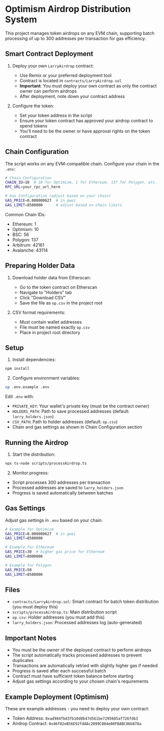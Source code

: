 # Optimism Airdrop Distribution System

This project manages token airdrops on any EVM chain, supporting batch processing of up to 300 addresses per transaction for gas efficiency.

## Smart Contract Deployment

1. Deploy your own `LarryAirdrop` contract:
   - Use Remix or your preferred deployment tool
   - Contract is located in `contracts/LarryAirdrop.sol`
   - **Important**: You must deploy your own contract as only the contract owner can perform airdrops
   - After deployment, note down your contract address

2. Configure the token:
   - Set your token address in the script
   - Ensure your token contract has approved your airdrop contract to spend tokens
   - You'll need to be the owner or have approval rights on the token contract

## Chain Configuration

The script works on any EVM-compatible chain. Configure your chain in the `.env`:

```bash
# Chain Configuration
CHAIN_ID=10  # 10 for Optimism, 1 for Ethereum, 137 for Polygon, etc.
RPC_URL=your_rpc_url_here

# Gas Configuration (adjust based on your chain)
GAS_PRICE=0.000000627  # in gwei
GAS_LIMIT=8500000      # adjust based on chain limits
```

Common Chain IDs:
- Ethereum: 1
- Optimism: 10
- BSC: 56
- Polygon: 137
- Arbitrum: 42161
- Avalanche: 43114

## Preparing Holder Data

1. Download holder data from Etherscan:
   - Go to the token contract on Etherscan
   - Navigate to "Holders" tab
   - Click "Download CSV"
   - Save the file as `op.csv` in the project root

2. CSV format requirements:
   - Must contain wallet addresses
   - File must be named exactly `op.csv`
   - Place in project root directory

## Setup

1. Install dependencies:
```bash
npm install
```

2. Configure environment variables:
```bash
cp .env.example .env
```

Edit `.env` with:
- `PRIVATE_KEY`: Your wallet's private key (must be the contract owner)
- `HOLDERS_PATH`: Path to save processed addresses (default: `larry_holders.json`)
- `CSV_PATH`: Path to holder addresses (default: `op.csv`)
- Chain and gas settings as shown in Chain Configuration section

## Running the Airdrop

1. Start the distribution:
```bash
npx ts-node scripts/processAirdrop.ts
```

2. Monitor progress:
- Script processes 300 addresses per transaction
- Processed addresses are saved to `larry_holders.json`
- Progress is saved automatically between batches

## Gas Settings

Adjust gas settings in `.env` based on your chain:
```bash
# Example for Optimism
GAS_PRICE=0.000000627  # in gwei
GAS_LIMIT=8500000

# Example for Ethereum
GAS_PRICE=30  # higher gas price for Ethereum
GAS_LIMIT=8000000

# Example for Polygon
GAS_PRICE=50
GAS_LIMIT=8500000
```

## Files

- `contracts/LarryAirdrop.sol`: Smart contract for batch token distribution (you must deploy this)
- `scripts/processAirdrop.ts`: Main distribution script
- `op.csv`: Holder addresses (you must add this)
- `larry_holders.json`: Processed addresses log (auto-generated)

## Important Notes

- You must be the owner of the deployed contract to perform airdrops
- The script automatically tracks processed addresses to prevent duplicates
- Transactions are automatically retried with slightly higher gas if needed
- Progress is saved after each successful batch
- Contract must have sufficient token balance before starting
- Adjust gas settings according to your chosen chain's requirements

## Example Deployment (Optimism)

These are example addresses - you need to deploy your own contract:
- Token Address: `0xad984fbd3fb10d0b47d561be7295685af726fdb3`
- Airdrop Contract: `0x46f82eB56E92fdAAc2099C084e00FBABC86b878a`
